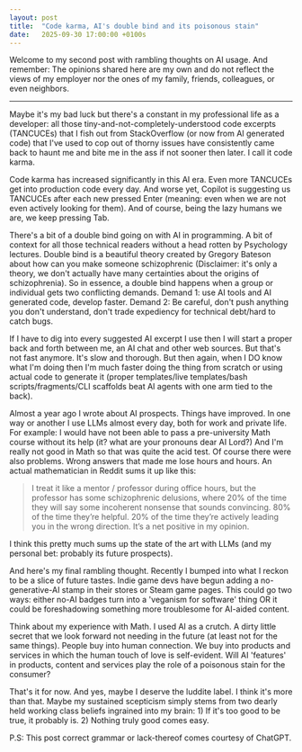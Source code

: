 ```yaml
---
layout: post
title:  "Code karma, AI's double bind and its poisonous stain"
date:   2025-09-30 17:00:00 +0100s
---
```


Welcome to my second post with rambling thoughts on AI usage. And remember: The opinions shared here are my own and do not reflect the views of my employer nor the ones of my family, friends, colleagues, or even neighbors.

---

Maybe it's my bad luck but there's a constant in my professional life as a developer: all those tiny-and-not-completely-understood code excerpts (TANCUCEs) that I fish out from StackOverflow (or now from AI generated code) that I've used to cop out of thorny issues have consistently came back to haunt me and bite me in the ass if not sooner then later. I call it code karma.

Code karma has increased significantly in this AI era. Even more TANCUCEs get into production code every day. And worse yet, Copilot is suggesting us TANCUCEs after each new pressed Enter (meaning: even when we are not even actively looking for them). And of course, being the lazy humans we are, we keep pressing Tab.

There's a bit of a double bind going on with AI in programming. A bit of context for all those technical readers without a head rotten by Psychology lectures. Double bind is a beautiful theory created by Gregory Bateson about how can you make someone schizophrenic (Disclaimer: it's only a theory, we don't actually have many certainties about the origins of schizophrenia). So in essence, a double bind happens when a group or individual gets two conflicting demands. Demand 1: use AI tools and AI generated code, develop faster. Demand 2: Be careful, don't push anything you don't understand, don't trade expediency for technical debt/hard to catch bugs.

If I have to dig into every suggested AI excerpt I use then I will start a proper back and forth between me, an AI chat and other web sources. But that's not fast anymore. It's slow and thorough. But then again, when I DO know what I'm doing then I'm much faster doing the thing from scratch or using actual code to generate it (proper templates/live templates/bash scripts/fragments/CLI scaffolds beat AI agents with one arm tied to the back).

Almost a year ago I wrote about AI prospects. Things have improved. In one way or another I use LLMs almost every day, both for work and private life. For example: I would have not been able to pass a pre-university Math course without its help (it? what are your pronouns dear AI Lord?) And I'm really not good in Math so that was quite the acid test. Of course there were also problems. Wrong answers that made me lose hours and hours. An actual mathematician in Reddit sums it up like this:

> I treat it like a mentor / professor during office hours, but the professor has some schizophrenic delusions, where 20% of the time they will say some incoherent nonsense that sounds convincing. 80% of the time they’re helpful. 20% of the time they’re actively leading you in the wrong direction. It’s a net positive in my opinion.

I think this pretty much sums up the state of the art with LLMs (and my personal bet: probably its future prospects).

And here's my final rambling thought. Recently I bumped into what I reckon to be a slice of future tastes. Indie game devs have begun adding a no-generative-AI stamp in their stores or Steam game pages. This could go two ways: either no-AI badges turn into a 'veganism for software' thing OR it could be foreshadowing something more troublesome for AI-aided content.

Think about my experience with Math. I used AI as a crutch. A dirty little secret that we look forward not needing in the future (at least not for the same things). People buy into human connection. We buy into products and services in which the human touch of love is self-evident. Will AI 'features' in products, content and services play the role of a poisonous stain for the consumer?

That's it for now. And yes, maybe I deserve the luddite label. I think it's more than that. Maybe my sustained scepticism simply stems from two dearly held working class beliefs ingrained into my brain: 1) If it's too good to be true, it probably is. 2) Nothing truly good comes easy.

P.S: This post correct grammar or lack-thereof comes courtesy of ChatGPT.